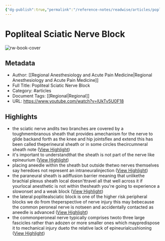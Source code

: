 ```yaml
---
{"dg-publish":true,"permalink":"/reference-notes/readwise/articles/popliteal-sciatic-nerve-block/"}
---
```


# Popliteal Sciatic Nerve Block

![rw-book-cover](https://i.ytimg.com/vi/lUkTv5U0F18/maxresdefault.jpg)

## Metadata
- Author: [[Regional Anesthesiology and Acute Pain Medicine\|Regional Anesthesiology and Acute Pain Medicine]]
- Full Title: Popliteal Sciatic Nerve Block
- Category: #articles
- Document Tags: [[Regional\|Regional]] 
- URL: https://www.youtube.com/watch?v=lUkTv5U0F18

## Highlights
- the sciatic nerve andits two branches are covered by a toughmembranous sheath that provides amechanism for the nerve to glide backand forth as the knee and hip jointsflex and extend this has been called theperineural sheath or in some circles thecircumneral sheath note ([View Highlight](https://read.readwise.io/read/01gw7jthqvrehp5cezghrzspyt))
- it's important to understandthat the sheath is not part of the nerve
  like epineurium ([View Highlight](https://read.readwise.io/read/01gw7jwnwrwxjx95qgxtjfqmw6))
- placing aneedle within the sheath but outside thetwo nerves themselves say heredoes not represent an intraneuralinjection ([View Highlight](https://read.readwise.io/read/01gw7jx5jw2we5vcca023s3ras))
- the paraneural sheath is adiffusion barrier meaning that unlikethe brachial plexus sheath local doesn'ttravel all that well across it if yourlocal anesthetic is not within thesheath you're going to experience a slowonset and a weak block ([View Highlight](https://read.readwise.io/read/01gw7jxrx88gkfrk19yh6fpzg0))
- the lateral poplitealsciatic block is one of the higher risk
  peripheral blocks we do from theperspective of nerve injury this may bebecause the common peroneal nerve is notseen and accidentally contacted as aneedle is advanced ([View Highlight](https://read.readwise.io/read/01gw7k85ck7b6zfxx1as9fph4q))
- the commonperoneal nerve typically comprises twoto three large fascicles rather than adozen or more smaller ones which maypredispose it to mechanical injury dueto the relative lack of epineurialcushioning ([View Highlight](https://read.readwise.io/read/01gw7k8gqdtsymfrarq3y848es))
